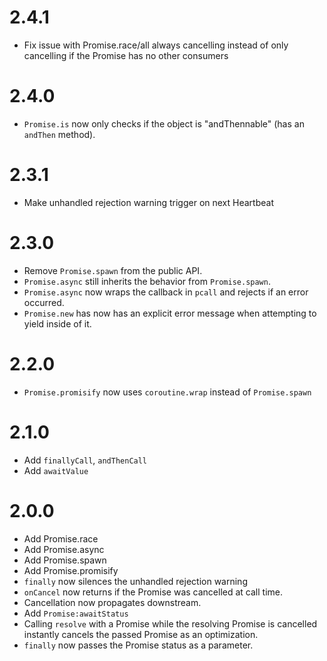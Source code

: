 # 2.4.1

- Fix issue with Promise.race/all always cancelling instead of only cancelling if the Promise has no other consumers

# 2.4.0

- `Promise.is` now only checks if the object is "andThennable" (has an `andThen` method).

# 2.3.1

- Make unhandled rejection warning trigger on next Heartbeat

# 2.3.0

- Remove `Promise.spawn` from the public API.
- `Promise.async` still inherits the behavior from `Promise.spawn`.
- `Promise.async` now wraps the callback in `pcall` and rejects if an error occurred.
- `Promise.new` has now has an explicit error message when attempting to yield inside of it.

# 2.2.0 

- `Promise.promisify` now uses `coroutine.wrap` instead of `Promise.spawn`

# 2.1.0

- Add `finallyCall`, `andThenCall`
- Add `awaitValue`

# 2.0.0

- Add Promise.race
- Add Promise.async
- Add Promise.spawn
- Add Promise.promisify
- `finally` now silences the unhandled rejection warning
- `onCancel` now returns if the Promise was cancelled at call time.
- Cancellation now propagates downstream.
- Add `Promise:awaitStatus`
- Calling `resolve` with a Promise while the resolving Promise is cancelled instantly cancels the passed Promise as an optimization.
- `finally` now passes the Promise status as a parameter.